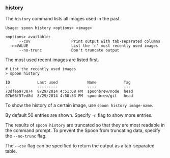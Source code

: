 ### history

The `history` command lists all images used in the past. 

```
Usage: spoon history <options> <image>

<options> available:
      --csv                  Print output with tab-separated columns
  -n=VALUE                   List the 'n' most recently used images
      --no-trunc             Don't truncate output
```

The most used recent images are listed first.

```
# List the recently used images
> spoon history

ID            Last used             Name            Tag
--            ---------             ----            ---
73dfe6973074  8/29/2014 4:51:08 PM  spoonbrew/node  head
07b66f57ed8d  8/29/2014 4:50:33 PM  spoonbrew/git   head
```
    
To show the history of a certain image, use `spoon history image-name`. 

By default 50 entries are shown. Specify `-n` flag to show more entries. 

The results of `spoon history` are truncated so that they are most readable in the command prompt. To prevent the Spoon from truncating data, specify the `--no-trunc` flag. 

The `--csv` flag can be specified to return the output as a tab-separated table. 
